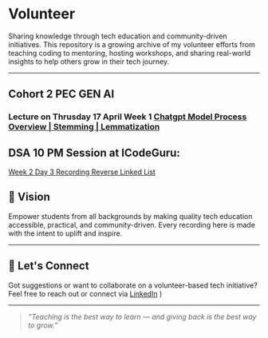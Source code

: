 # Volunteer

Sharing knowledge through tech education and community-driven initiatives. This repository is a growing archive of my volunteer efforts from teaching coding to mentoring, hosting workshops, and sharing real-world insights to help others grow in their tech journey.

---
## Cohort 2 PEC GEN AI
### Lecture on Thrusday 17 April Week 1 [Chatgpt Model Process Overview | Stemming | Lemmatization](https://www.youtube.com/live/fr_gCCFTvGM?si=fbWpje70vHkGFlA1)
## DSA 10 PM Session at ICodeGuru:
[Week 2 Day 3 Recording Reverse Linked List](https://www.facebook.com/iCodeguru/videos/9698182506927309/)


## 🎯 Vision

Empower students from all backgrounds by making quality tech education accessible, practical, and community-driven. Every recording here is made with the intent to uplift and inspire.

---

## 🤝 Let's Connect

Got suggestions or want to collaborate on a volunteer-based tech initiative? Feel free to reach out or connect via [LinkedIn](https://www.linkedin.com/in/moaviahassan)
)

---

> *“Teaching is the best way to learn — and giving back is the best way to grow.”*
